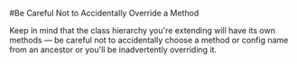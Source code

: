 #Be Careful Not to Accidentally Override a Method

Keep in mind that the class hierarchy you're extending will have its own methods — be careful not to accidentally choose a method or config name from an ancestor or you'll be inadvertently overriding it.